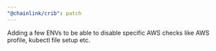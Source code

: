 ```yaml
---
"@chainlink/crib": patch
---
```


Adding a few ENVs to be able to disable specific AWS checks like AWS profile, kubectl file setup etc.
